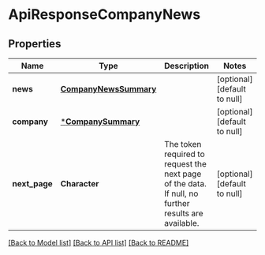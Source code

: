 # ApiResponseCompanyNews

## Properties
Name | Type | Description | Notes
------------ | ------------- | ------------- | -------------
**news** | [**CompanyNewsSummary**](CompanyNewsSummary.md) |  | [optional] [default to null]
**company** | [***CompanySummary**](CompanySummary.md) |  | [optional] [default to null]
**next_page** | **Character** | The token required to request the next page of the data. If null, no further results are available. | [optional] [default to null]

[[Back to Model list]](../README.md#documentation-for-models) [[Back to API list]](../README.md#documentation-for-api-endpoints) [[Back to README]](../README.md)


